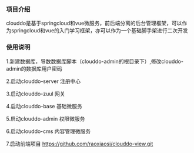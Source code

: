 ### 项目介绍

   clouddo是基于springcloud和vue微服务，前后端分离的后台管理框架，可以作为springcloud和vue的入门学习框架，亦可以作为一个基础脚手架进行二次开发

### 使用说明


1.新建数据库，导数数据库脚本（clouddo-admin的根目录下）,修改clouddo-admin的数据库用户密码

2.启动clouddo-server 注册中心

3.启动clouddo-zuul 网关

4.启动clouddo-base 基础微服务

5.启动clouddo-admin 权限微服务

6.启动clouddo-cms 内容管理微服务

7.启动前端项目 https://github.com/raoxiaosi/clouddo-view.git

